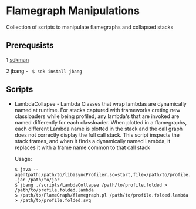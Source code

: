 # Flamegraph Manipulations

Collection of scripts to manipulate flamegraphs and collapsed stacks

## Prerequsists

 1 [sdkman](https://sdkman.io/install) 

 2 jbang - ` $ sdk install jbang`


## Scripts

 - LambdaCollapse - Lambda Classes that wrap lambdas are dynamically named at runtime. For stacks captured with frameworks creting new classloaders while being profiled, any lambda's that are invoked are named differently for each classloader. When plotted in a flamegraphs, each different Lambda name is plotted in the stack and the call graph does not correctly display the full call stack.  This script inspects the stack frames, and when it finds a dynamically named Lambda, it replaces it with a frame name common to that call stack    

    Usage: 
    ``` 
    $ java --agentpath:/path/to/libasyncProfiler.so=start,file=/path/to/profile.folded -jar /path/to/jar
    $ jbang ./scripts/LambdaCollapse /path/to/profile.folded > /path/to/profile.folded.lambda
    $ /path/to/FlameGraph/flamegraph.pl /path/to/profile.folded.lambda > /path/to/profile.folded.svg
    ```
